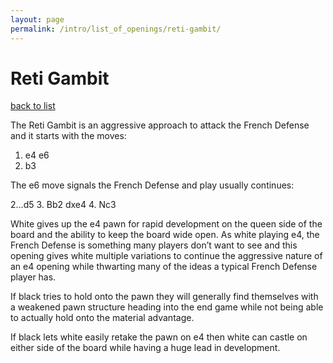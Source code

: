 ```yaml
---
layout: page
permalink: /intro/list_of_openings/reti-gambit/
---
```


# Reti Gambit

[back to list](../../list_of_openings)



The Reti Gambit is an aggressive approach to attack the French Defense and it starts with the moves:

1. e4 e6
2. b3

The e6 move signals the French Defense and play usually continues:

2…d5
3. Bb2 dxe4
4. Nc3

White gives up the e4 pawn for rapid development on the queen side of the board and the ability to keep the board wide open. As white playing e4, the French Defense is something many players don’t want to see and this opening gives white multiple variations to continue the aggressive nature of an e4 opening while thwarting many of the ideas a typical French Defense player has.

If black tries to hold onto the pawn they will generally find themselves with a weakened pawn structure heading into the end game while not being able to actually hold onto the material advantage.

If black lets white easily retake the pawn on e4 then white can castle on either side of the board while having a huge lead in development.




